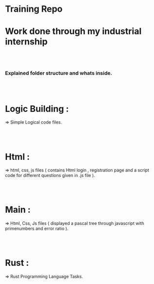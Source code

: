 # Training Repo
# Work  done through my industrial internship

<br /> <br />
### Explained folder structure and whats inside.

<br /> <br />
# Logic Building :

=> Simple Logical code files.

<br /> <br />
# Html :

=> html, css, js files (  contains Html login , registration page and a script code for different questions given in .js file ).

<br /> <br />
# Main :

=>  Html, Css, Js files ( displayed a pascal tree through javascript with primenumbers and error ratio ).

<br /> <br />
# Rust :

=> Rust Programming Language Tasks.
